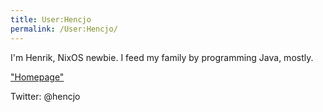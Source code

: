 ```yaml
---
title: User:Hencjo
permalink: /User:Hencjo/
---
```


I'm Henrik, NixOS newbie. I feed my family by programming Java, mostly.

["Homepage"](http://rebelalliance.se/consultant-henrik-sjostrand.html)

Twitter: @hencjo